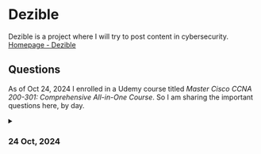 # Dezible

Dezible is a project where I will try to post content in cybersecurity. [Homepage - Dezible](https://www.dezible.com/)

## Questions

As of Oct 24, 2024 I enrolled in a Udemy course titled *Master Cisco CCNA 200-301: Comprehensive All-in-One Course*. So I am sharing the important questions here, by day.

<details>
<summary><h3>24 Oct, 2024</h3></summary>
  
  **1. What is the difference between router and switch?**

  - https://www.cloudflare.com/en-gb/learning/network-layer/what-is-a-network-switch/

  - https://www.freecodecamp.org/news/osi-model-networking-layers-explained-in-plain-english/

**2. What is the difference between node and host?**

- https://www.crazyengineers.com/threads/host-vs-node-in-networking.81361

**3. Why does switches have more ports than router?**
- https://learningnetwork.cisco.com/s/question/0D53i00000aXDmTCAW/dumb-question-why-a-switch-has-many-ports-while-the-router-only-has-a-few

**4. What is a firewall?**

- https://www.cisco.com/site/us/en/learn/topics/security/what-is-a-firewall.html

**5. What are different types of firewall?**

- https://www.paloaltonetworks.com/cyberpedia/types-of-firewalls
</details>






